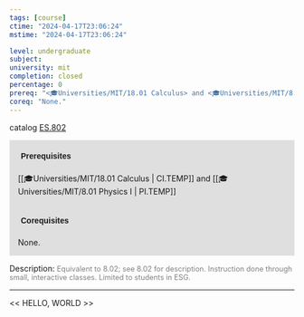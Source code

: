 ```yaml
---
tags: [course]
ctime: "2024-04-17T23:06:24"
mstime: "2024-04-17T23:06:24"

level: undergraduate
subject: 
university: mit
completion: closed
percentage: 0
prereq: "<🎓Universities/MIT/18.01 Calculus> and <🎓Universities/MIT/8.01 Physics I>"
coreq: "None."
---
```


catalog [ES.802](http://student.mit.edu/catalog/mESa.html#ES.802)

<span style="display: block; padding: 15px; background-color: rgb(100, 100, 100, 0.2);"><font id="m_prereq3928_0" style="display: block; font-family: Arial, sans-serif; font-weight: bold; padding: 5px">Prerequisites</font><br><span id="prereq3928_0">[[🎓Universities/MIT/18.01 Calculus | CI.TEMP]] and [[🎓Universities/MIT/8.01 Physics I | PI.TEMP]]</span></span>
<span style="display: block; padding: 15px; background-color: rgb(100, 100, 100, 0.2);"><font id="m_coreq3928_0" style="display: block; font-family: Arial, sans-serif; font-weight: bold; padding: 5px">Corequisites</font><br><span id="coreq3928_0">None.</span></span>

<font style="">Description:</font>
<font style="color: grey; font-size: 0.8rem;">Equivalent to 8.02; see 8.02 for description. Instruction done through small, interactive classes. Limited to students in ESG.</font>



---

<< HELLO, WORLD >>
